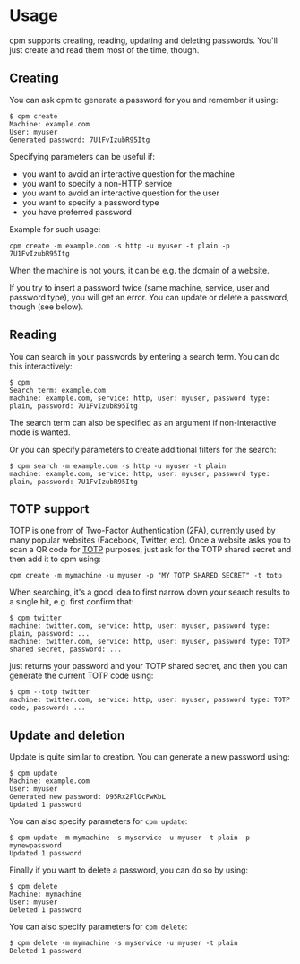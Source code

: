# Usage

cpm supports creating, reading, updating and deleting passwords. You'll just create and read them
most of the time, though.

## Creating

You can ask cpm to generate a password for you and remember it using:

```console
$ cpm create
Machine: example.com
User: myuser
Generated password: 7U1FvIzubR95Itg
```

Specifying parameters can be useful if:

- you want to avoid an interactive question for the machine
- you want to specify a non-HTTP service
- you want to avoid an interactive question for the user
- you want to specify a password type
- you have preferred password

Example for such usage:

```console
cpm create -m example.com -s http -u myuser -t plain -p 7U1FvIzubR95Itg
```

When the machine is not yours, it can be e.g. the domain of a website.

If you try to insert a password twice (same machine, service, user and password type), you will get
an error. You can update or delete a password, though (see below).

## Reading

You can search in your passwords by entering a search term. You can do this interactively:

```console
$ cpm
Search term: example.com
machine: example.com, service: http, user: myuser, password type: plain, password: 7U1FvIzubR95Itg
```

The search term can also be specified as an argument if non-interactive mode is wanted.

Or you can specify parameters to create additional filters for the search:

```console
$ cpm search -m example.com -s http -u myuser -t plain
machine: example.com, service: http, user: myuser, password type: plain, password: 7U1FvIzubR95Itg
```

## TOTP support

TOTP is one from of Two-Factor Authentication (2FA), currently used by many popular websites
(Facebook, Twitter, etc). Once a website asks you to scan a QR code for
[TOTP](https://en.wikipedia.org/wiki/Time-based_one-time_password) purposes, just ask for the TOTP
shared secret and then add it to cpm using:

```console
cpm create -m mymachine -u myuser -p "MY TOTP SHARED SECRET" -t totp
```

When searching, it's a good idea to first narrow down your search results to a single hit, e.g.
first confirm that:

```console
$ cpm twitter
machine: twitter.com, service: http, user: myuser, password type: plain, password: ...
machine: twitter.com, service: http, user: myuser, password type: TOTP shared secret, password: ...
```

just returns your password and your TOTP shared secret, and then you can generate the current TOTP
code using:

```console
$ cpm --totp twitter
machine: twitter.com, service: http, user: myuser, password type: TOTP code, password: ...
```

## Update and deletion

Update is quite similar to creation. You can generate a new password using:

```console
$ cpm update
Machine: example.com
User: myuser
Generated new password: D95Rx2PlOcPwKbL
Updated 1 password
```

You can also specify parameters for `cpm update`:

```console
$ cpm update -m mymachine -s myservice -u myuser -t plain -p mynewpassword
Updated 1 password
```

Finally if you want to delete a password, you can do so by using:

```console
$ cpm delete
Machine: mymachine
User: myuser
Deleted 1 password
```

You can also specify parameters for `cpm delete`:

```console
$ cpm delete -m mymachine -s myservice -u myuser -t plain
Deleted 1 password
```
